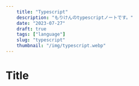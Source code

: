 ```yaml
---
    title: "Typescript"
    description: "もりけんのtypescriptノートです。"
    date: "2023-07-27"
    draft: true
    tags: ["language"]
    slug: "typescript"
    thumbnail: "/img/typescript.webp"
---
```


# Title

